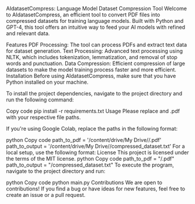 AIdatasetCompress: Language Model Dataset Compression Tool
Welcome to AIdatasetCompress, an efficient tool to convert PDF files into compressed datasets for training language models. Built with Python and GPT-4, this tool offers an intuitive way to feed your AI models with refined and relevant data.

Features
PDF Processing: The tool can process PDFs and extract text data for dataset generation.
Text Processing: Advanced text processing using NLTK, which includes tokenization, lemmatization, and removal of stop words and punctuation.
Data Compression: Efficient compression of large datasets to make the model training process faster and more efficient.
Installation
Before using AIdatasetCompress, make sure that you have Python installed on your machine.

To install the project dependencies, navigate to the project directory and run the following command:

Copy code
pip install -r requirements.txt
Usage
Please replace <Your Directory> and <Your PDF File>.pdf with your respective file paths.

If you're using Google Colab, replace the paths in the following format:

python
Copy code
path_to_pdf = '/content/drive/My Drive/<Your Directory>/<Your PDF File>.pdf'
path_to_output = '/content/drive/My Drive/<Your Directory>/compressed_dataset.txt'
For a local setup, use the following format:
License
This project is licensed under the terms of the MIT license.
python
Copy code
path_to_pdf = "<Your Directory>/<Your PDF File>.pdf"
path_to_output = "<Your Directory>/compressed_dataset.txt"
To execute the program, navigate to the project directory and run:

python
Copy code
python main.py
Contributions
We are open to contributions! If you find a bug or have ideas for new features, feel free to create an issue or a pull request.



